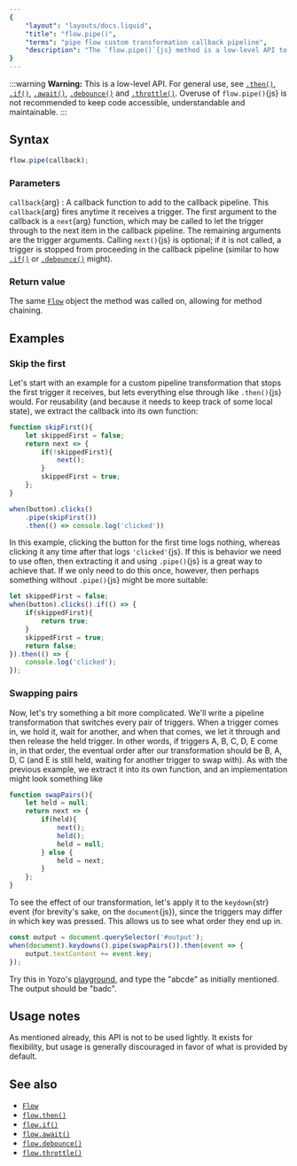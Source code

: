 ```yaml
---
{
	"layout": "layouts/docs.liquid",
	"title": "flow.pipe()",
	"terms": "pipe flow custom transformation callback pipeline",
	"description": "The `flow.pipe()`{js} method is a low-level API to introduce custom transformation to `Flow`{js} callback pipelines."
}
---
```


:::warning
**Warning:** This is a low-level API. For general use, see [`.then()`](/docs/flow/then/), [`.if()`](/docs/flow/if/), [`.await()`](/docs/flow/await/), [`.debounce()`](/docs/flow/debounce/) and [`.throttle()`](/docs/flow/throttle/). Overuse of `flow.pipe()`{js} is not recommended to keep code accessible, understandable and maintainable.
:::

## Syntax

```js
flow.pipe(callback);
```

### Parameters

`callback`{arg}
: A callback function to add to the callback pipeline. This `callback`{arg} fires anytime it receives a trigger. The first argument to the callback is a `next`{arg} function, which may be called to let the trigger through to the next item in the callback pipeline. The remaining arguments are the trigger arguments. Calling `next()`{js} is optional; if it is not called, a trigger is stopped from proceeding in the callback pipeline (similar to how [`.if()`](/docs/flow/if/) or [`.debounce()`](/docs/debounce/) might).

### Return value

The same [`Flow`](/docs/flow/) object the method was called on, allowing for method chaining.

## Examples

### Skip the first

Let's start with an example for a custom pipeline transformation that stops the first trigger it receives, but lets everything else through like `.then()`{js} would. For reusability (and because it needs to keep track of some local state), we extract the callback into its own function:

```js
function skipFirst(){
	let skippedFirst = false;
	return next => {
		if(!skippedFirst){
			next();
		}
		skippedFirst = true;
	};
}

when(button).clicks()
	.pipe(skipFirst())
	.then(() => console.log('clicked'))
```

In this example, clicking the button for the first time logs nothing, whereas clicking it any time after that logs `'clicked'`{js}. If this is behavior we need to use often, then extracting it and using `.pipe()`{js} is a great way to achieve that. If we only need to do this once, however, then perhaps something without `.pipe()`{js} might be more suitable:

```js
let skippedFirst = false;
when(button).clicks().if(() => {
	if(skippedFirst){
		return true;
	}
	skippedFirst = true;
	return false;
}).then(() => {
	console.log('clicked');
});
```

### Swapping pairs

Now, let's try something a bit more complicated. We'll write a pipeline transformation that switches every pair of triggers. When a trigger comes in, we hold it, wait for another, and when that comes, we let it through and then release the held trigger. In other words, if triggers A, B, C, D, E come in, in that order, the eventual order after our transformation should be B, A, D, C (and E is still held, waiting for another trigger to swap with). As with the previous example, we extract it into its own function, and an implementation might look something like

```js
function swapPairs(){
	let held = null;
	return next => {
		if(held){
			next();
			held();
			held = null;
		} else {
			held = next;
		}
	};
}
```

To see the effect of our transformation, let's apply it to the `keydown`{str} event (for brevity's sake, on the `document`{js}), since the triggers may differ in which key was pressed. This allows us to see what order they end up in.

```js
const output = document.querySelector('#output');
when(document).keydowns().pipe(swapPairs()).then(event => {
	output.textContent += event.key;
});
```

Try this in Yozo's [playground](/docs/play/), and type the "abcde" as initially mentioned. The output should be "badc".

## Usage notes

As mentioned already, this API is not to be used lightly. It exists for flexibility, but usage is generally discouraged in favor of what is provided by default.

## See also

- [`Flow`](/docs/flow/)
- [`flow.then()`](/docs/flow/then/)
- [`flow.if()`](/docs/flow/if/)
- [`flow.await()`](/docs/flow/await/)
- [`flow.debounce()`](/docs/flow/debounce/)
- [`flow.throttle()`](/docs/flow/throttle/)
